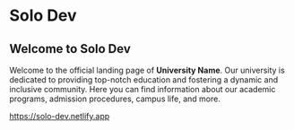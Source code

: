 
# Solo Dev

## Welcome to Solo Dev

Welcome to the official landing page of **University Name**. Our university is dedicated to providing top-notch education and fostering a dynamic and inclusive community. Here you can find information about our academic programs, admission procedures, campus life, and more.


https://solo-dev.netlify.app
